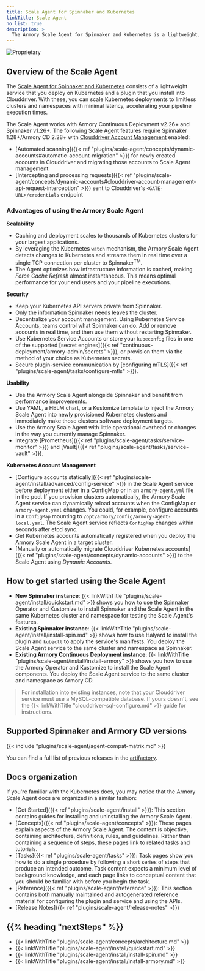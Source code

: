 ```yaml
---
title: Scale Agent for Spinnaker and Kubernetes
linkTitle: Scale Agent
no_list: true
description: >
  The Armory Scale Agent for Spinnaker and Kubernetes is a lightweight, real-time agent that enables you to scale Kubernetes deployments to limitless clusters and namespaces with minimal latency and minimal load on your clusters. Secure, simplify, and scale your Kubernetes deployments with any Spinnaker or Armory Continuous Deployment instance.
---
```

![Proprietary](/images/proprietary.svg)

## Overview of the Scale Agent

The [Scale Agent for Spinnaker and Kubernetes](https://www.armory.io/products/scale-agent-for-spinnaker-kubernetes/) consists of a lightweight service that you deploy on Kubernetes and a plugin that you install into Clouddriver. With these, you can scale Kubernetes deployments to limitless clusters and namespaces with minimal latency, accelerating your pipeline execution times.

The Scale Agent works with Armory Continuous Deployment v2.26+ and Spinnaker v1.26+. The following Scale Agent features require Spinnaker 1.28+/Armory CD 2.28+ with [Clouddriver Account Management]() enabled:

* [Automated scanning]({{< ref "plugins/scale-agent/concepts/dynamic-accounts#automatic-account-migration" >}}) for newly created accounts in Clouddriver and migrating those accounts to Scale Agent management
* [Intercepting and processing requests]({{< ref "plugins/scale-agent/concepts/dynamic-accounts#clouddriver-account-management-api-request-interception" >}}) sent to Clouddriver's `<GATE-URL>/credentials` endpoint

### Advantages of using the Armory Scale Agent

**Scalability**
* Caching and deployment scales to thousands of Kubernetes clusters for your largest applications.
* By leveraging the Kubernetes `watch` mechanism, the Armory Scale Agent detects changes to Kubernetes and streams them in real time over a single TCP connection per cluster to Spinnaker<sup>TM</sup>.
* The Agent optimizes how infrastructure information is cached, making _Force Cache Refresh_ almost instantaneous. This means optimal performance for your end users and your pipeline executions.

**Security**
* Keep your Kubernetes API servers private from Spinnaker.
* Only the information Spinnaker needs leaves the cluster.
* Decentralize your account management. Using Kubernetes Service Accounts, teams control what Spinnaker can do. Add or remove accounts in real time, and then use them without restarting Spinnaker.
* Use Kubernetes Service Accounts or store your `kubeconfig` files in one of the supported [secret engines]({{< ref "continuous-deployment/armory-admin/secrets" >}}), or provision them via the method of your choice as Kubernetes secrets.
* Secure plugin-service communication by [configuring mTLS]({{< ref "plugins/scale-agent/tasks/configure-mtls" >}}).

**Usability**
* Use the Armory Scale Agent alongside Spinnaker and benefit from performance improvements.
* Use YAML, a HELM chart, or a Kustomize template to inject the Armory Scale Agent into newly provisioned Kubernetes clusters and immediately make those clusters software deployment targets.
* Use the Armory Scale Agent with little operational overhead or changes in the way you currently manage Spinnaker.
* Integrate [Prometheus]({{< ref "plugins/scale-agent/tasks/service-monitor" >}}) and [Vault]({{< ref "plugins/scale-agent/tasks/service-vault" >}}).

**Kubernetes Account Management**
* [Configure accounts statically]({{< ref "plugins/scale-agent/install/advanced/config-service" >}}) in the Scale Agent service before deployment either in a ConfigMap or in an `armory-agent.yml` file in the pod. If you provision clusters automatically, the Armory Scale Agent service can dynamically reload accounts when the ConfigMap or `armory-agent.yaml` changes. You could, for example, configure accounts in a `ConfigMap` mounting to `/opt/armory/config/armory-agent-local.yaml`.  The Scale Agent service reflects `ConfigMap` changes within seconds after etcd sync.
* Get Kubernetes accounts automatically registered when you deploy the Armory Scale Agent in a target cluster.
* [Manually or automatically migrate Clouddriver Kubernetes accounts]({{< ref "plugins/scale-agent/concepts/dynamic-accounts" >}}) to the Scale Agent using _Dynamic Accounts_.

## How to get started using the Scale Agent

* **New Spinnaker instance**: {{< linkWithTitle "plugins/scale-agent/install/quickstart.md" >}} shows you how to use the Spinnaker Operator and Kustomize to install Spinnaker and the Scale Agent in the same Kubernetes cluster and namespace for testing the Scale Agent's features.
* **Existing Spinnaker instance**: {{< linkWithTitle "plugins/scale-agent/install/install-spin.md" >}} shows how to use Halyard to install the plugin and `kubectl` to apply the service's manifests. You deploy the Scale Agent service to the same cluster and namespace as Spinnaker.
* **Existing Armory Continuous Deployment instance**: {{< linkWithTitle "plugins/scale-agent/install/install-armory" >}} shows you how to use the Armory Operator and Kustomize to install the Scale Agent components. You deploy the Scale Agent service to the same cluster and namespace as Armory CD.

>For installation into existing instances, note that your Clouddriver service must use a MySQL-compatible database. If yours doesn't, see the {{< linkWithTitle "clouddriver-sql-configure.md" >}} guide for instructions.


## Supported Spinnaker and Armory CD versions

{{< include "plugins/scale-agent/agent-compat-matrix.md" >}}

You can find a full list of previous releases in the [artifactory](https://armory.jfrog.io/artifactory/manifests/).

## Docs organization

If you're familiar with the Kubernetes docs, you may notice that the Armory Scale Agent docs are organized in a similar fashion:

* [Get Started]({{< ref "plugins/scale-agent/install" >}}): This section contains guides for installing and uninstalling the Armory Scale Agent.
* [Concepts]({{< ref "plugins/scale-agent/concepts" >}}): These pages explain aspects of the Armory Scale Agent. The content is objective, containing architecture, definitions, rules, and guidelines. Rather than containing a sequence of steps, these pages link to related tasks and tutorials.
* [Tasks]({{< ref "plugins/scale-agent/tasks" >}}): Task pages show you how to do a single procedure by following a short series of steps that produce an intended outcome. Task content expects a minimum level of background knowledge, and each page links to conceptual content that you should be familiar with before you begin the task.
* [Reference]({{< ref "plugins/scale-agent/reference" >}}): This section contains both manually maintained and autogenerated reference material for configuring the plugin and service and using the APIs.
* [Release Notes]({{< ref "plugins/scale-agent/release-notes" >}})


## {{% heading "nextSteps" %}}

* {{< linkWithTitle "plugins/scale-agent/concepts/architecture.md" >}}
* {{< linkWithTitle "plugins/scale-agent/install/quickstart.md" >}}
* {{< linkWithTitle "plugins/scale-agent/install/install-spin.md" >}}
* {{< linkWithTitle "plugins/scale-agent/install/install-armory.md" >}}
